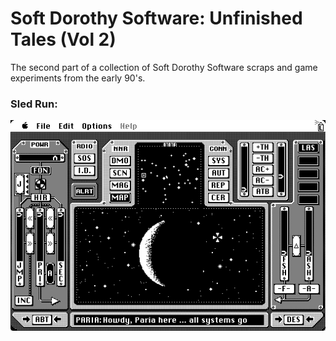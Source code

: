# Soft Dorothy Software: Unfinished Tales (Vol 2)

The second part of a collection of Soft Dorothy Software scraps and game experiments from the early 90's.

### Sled Run:

<p align="center">
<img width="512" src="https://github.com/EngineersNeedArt/SoftDorothy-UnfinishedTales-Vol1/blob/957b1a683a521a08dc317d4a1776aa9c3eed01af/Images/paria.png">
</p>

